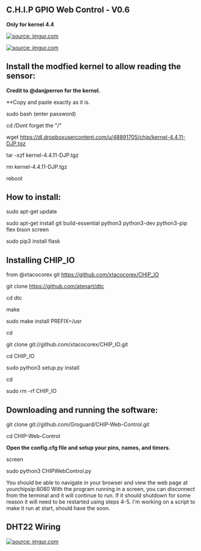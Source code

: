 ## C.H.I.P GPIO Web Control - V0.6

**Only for kernel 4.4**

<a href="http://imgur.com/OBdLqax"><img src="http://i.imgur.com/OBdLqaxl.png" title="source: imgur.com" /></a>

<a href="http://imgur.com/UJYgUO1"><img src="http://i.imgur.com/UJYgUO1h.jpg" title="source: imgur.com" /></a>

## Install the modfied kernel to allow reading the sensor:

**Credit to @danjperron for the kernel.**

**Copy and paste exactly as it is.

sudo bash (enter password)

cd /Dont forget the "/"

wget https://dl.dropboxusercontent.com/u/48891705/chip/kernel-4.4.11-DJP.tgz

tar -xzf kernel-4.4.11-DJP.tgz

rm kernel-4.4.11-DJP.tgz

reboot

## How to install:

sudo apt-get update

sudo apt-get install git build-essential python3 python3-dev python3-pip flex bison screen

sudo pip3 install flask

## Installing CHIP_IO

from @xtacocorex git https://github.com/xtacocorex/CHIP_IO

git clone https://github.com/atenart/dtc

cd dtc

make

sudo make install PREFIX=/usr

cd

git clone git://github.com/xtacocorex/CHIP_IO.git

cd CHIP_IO

sudo python3 setup.py install

cd

sudo rm -rf CHIP_IO

## Downloading and running the software:

git clone git://github.com/Groguard/CHIP-Web-Control.git

cd CHIP-Web-Control

**Open the config.cfg file and setup your pins, names, and timers.**

screen

sudo python3 CHIPWebControl.py

You should be able to navigate in your browser and view the web page at yourchipsip:8080
With the program running in a screen, you can disconnect from the terminal and it will continue to run. If it should shutdown for some reason it will need to be restarted using steps 4-5. I'm working on a script to make it run at start, should have the soon.

## DHT22 Wiring

<a href="http://imgur.com/RsKuapf"><img src="http://i.imgur.com/RsKuapf.png" title="source: imgur.com" /></a>
